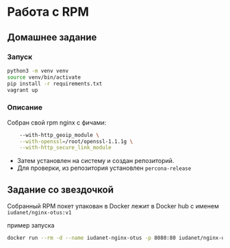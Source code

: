 # Работа с RPM

## Домашнее задание

### Запуск

```bash
python3 -m venv venv
source venv/bin/activate
pip install -r requirements.txt
vagrant up
```

### Описание

Собран свой rpm nginx c фичами:

```bash
    --with-http_geoip_module \
    --with-openssl=/root/openssl-1.1.1g \
    --with-http_secure_link_module
```

* Затем установлен на систему и создан репозиторий. 
* Для проверки, из репозитория установлен ```percona-release```

## Задание со звездочкой

Собранный RPM покет упакован в Docker лежит в Docker hub с именем ```iudanet/nginx-otus:v1```

пример запуска

```bash
docker run --rm -d --name iudanet-nginx-otus -p 8080:80 iudanet/nginx-otus:v1
```
